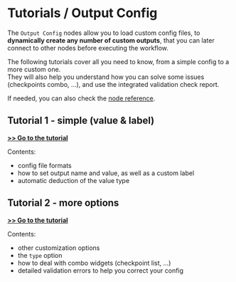 # Tutorials / Output Config

The `Output Config` nodes allow you to load custom config files, to **dynamically create any number of custom outputs**, that you can later connect to other nodes before executing the workflow.

The following tutorials cover all you need to know, from a simple config to a more custom one.\
They will also help you understand how you can solve some issues (checkpoints combo, ...), and use the integrated validation check report.

If needed, you can also check the [node reference](../../node%20reference/output%20config.md).

## Tutorial 1 - simple (value & label)

**[>> Go to the tutorial](<./1%20-%20simple%20(value%20and%20label)/>)**

Contents:

- config file formats
- how to set output name and value, as well as a custom label
- automatic deduction of the value type

## Tutorial 2 - more options

**[>> Go to the tutorial](./2%20-%20more%20options/)**

Contents:

- other customization options
- the `type` option
- how to deal with combo widgets (checkpoint list, ...)
- detailed validation errors to help you correct your config
